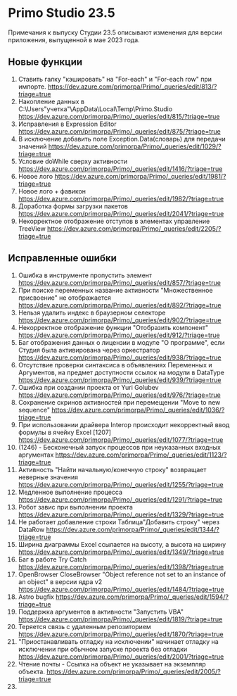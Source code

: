 # Primo Studio 23.5

Примечания к выпуску Студии 23.5 описывают изменения для версии приложения, выпущенной в мае 2023 года.

## Новые функции 

1. Ставить галку "кэшировать" на "For-each" и "For-each row" при импорте. https://dev.azure.com/primorpa/Primo/_queries/edit/813/?triage=true
1. Накопление данных в C:\Users\"учетка"\AppData\Local\Temp\Primo.Studio https://dev.azure.com/primorpa/Primo/_queries/edit/815/?triage=true
1. Исправления в Expression Editor https://dev.azure.com/primorpa/Primo/_queries/edit/875/?triage=true
2. В исключение добавить поле Exception.Data(словарь) для передачи значений https://dev.azure.com/primorpa/Primo/_queries/edit/1029/?triage=true
3. Условие doWhile сверху активности https://dev.azure.com/primorpa/Primo/_queries/edit/1416/?triage=true
4. Новое лого https://dev.azure.com/primorpa/Primo/_queries/edit/1981/?triage=true
5. Новое лого + фавикон https://dev.azure.com/primorpa/Primo/_queries/edit/1982/?triage=true
6. Доработка формы загрузки пакетов https://dev.azure.com/primorpa/Primo/_queries/edit/2041/?triage=true
7. Некорректное отображение отступов в элементах управление TreeView https://dev.azure.com/primorpa/Primo/_queries/edit/2205/?triage=true




## Исправленные ошибки
1. Ошибка в инструменте пропустить элемент https://dev.azure.com/primorpa/Primo/_queries/edit/857/?triage=true
2. При поиске переменных название активности "Множественное присвоение" не отображается https://dev.azure.com/primorpa/Primo/_queries/edit/892/?triage=true
3. Нельзя удалить индекс в браузерном селекторе https://dev.azure.com/primorpa/Primo/_queries/edit/902/?triage=true
4. Некорректное отображение функции "Отобразить компонент" https://dev.azure.com/primorpa/Primo/_queries/edit/912/?triage=true
5. Баг отображения данных о лицензии в модуле "О программе", если Студия была активирована через оркестратор https://dev.azure.com/primorpa/Primo/_queries/edit/938/?triage=true
6. Отсутствие проверки синтаксиса в объявлениях Переменных и Аргументов, на предмет доступности ссылок на модули в DataType https://dev.azure.com/primorpa/Primo/_queries/edit/939/?triage=true
7. Ошибка при создании проекта от Yuri Golubev https://dev.azure.com/primorpa/Primo/_queries/edit/976/?triage=true
8. Сохранение скринов активностей при перемещении "Move to new sequence" https://dev.azure.com/primorpa/Primo/_queries/edit/1036/?triage=true
9. При использовании драйвера Interop происходит некорректный ввод формулы в ячейку Excel [1207] https://dev.azure.com/primorpa/Primo/_queries/edit/1077/?triage=true
10. (1246) - Бесконечный запуск процессов при неуказанных входных аргументах https://dev.azure.com/primorpa/Primo/_queries/edit/1123/?triage=true
11. Активность "Найти начальную/конечную строку" возвращает неверные значения https://dev.azure.com/primorpa/Primo/_queries/edit/1255/?triage=true
12. Медленное выполнение процесса https://dev.azure.com/primorpa/Primo/_queries/edit/1291/?triage=true
13. Робот завис при выполнении проекта https://dev.azure.com/primorpa/Primo/_queries/edit/1329/?triage=true
14. Не работает добавление строки Таблица\"Добавить строку" через DataRow https://dev.azure.com/primorpa/Primo/_queries/edit/1344/?triage=true
15. Ширина диаграммы Excel ссылается на высоту, а высота на ширину https://dev.azure.com/primorpa/Primo/_queries/edit/1349/?triage=true
16. Баг в работе Try Catch https://dev.azure.com/primorpa/Primo/_queries/edit/1398/?triage=true
17. OpenBrowser CloseBrowser "Object reference not set to an instance of an object" в версии ядра v2 https://dev.azure.com/primorpa/Primo/_queries/edit/1484/?triage=true
18. Astro bugfix https://dev.azure.com/primorpa/Primo/_queries/edit/1594/?triage=true
19. Поддержка аргументов в активности "Запустить VBA" https://dev.azure.com/primorpa/Primo/_queries/edit/1819/?triage=true
20. Теряется связь с удаленным репозиторием https://dev.azure.com/primorpa/Primo/_queries/edit/1870/?triage=true
21. "Приостанавливать отладку на исключении" начинает отладку на исключении при обычном запуске проекта без отладки https://dev.azure.com/primorpa/Primo/_queries/edit/2001/?triage=true
22. Чтение почты - Ссылка на объект не указывает на экземпляр объекта. https://dev.azure.com/primorpa/Primo/_queries/edit/2005/?triage=true
23. 



